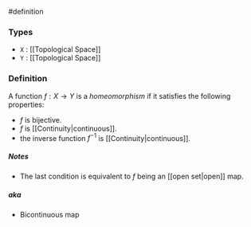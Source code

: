 #definition
### Types
- `X` : [[Topological Space]]
- `Y` : [[Topological Space]]
### Definition
A function $f : X \to Y$ is a *homeomorphism* if it satisfies the following properties:
- $f$ is bijective.
- $f$ is [[Continuity|continuous]].
- the inverse function $f^{-1}$ is [[Continuity|continuous]]. 
##### Notes
- The last condition is equivalent to $f$ being an [[open set|open]] map.
##### aka
- Bicontinuous map